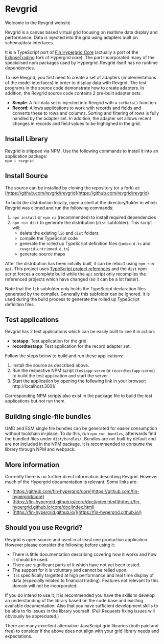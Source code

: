 # Revgrid

Welcome to the Revgrid website

Revgrid is a canvas based virtual grid focusing on realtime data display and performance. Data is injected into the grid using adapters built on schema/data interfaces.

It is a TypeScript port of [Fin Hypergrid Core](https://github.com/fin-hypergrid/core) (actually a port of the [EclipseTrading](https://github.com/EclipseTrading/hypergrid) fork of Hypergrid core). The port incorporated many of the specialised npm packages used by Hypergrid. Revgrid itself has no runtime dependencies.

To use Revgrid, you first need to create a set of adapters (implementations of the model interfaces) in order to display data with Revgrid. The test programs in the source code demonstrate how to create adapters. In addition, the Revgrid source code contains 2 pre-built adapter sets:
* **Simple**: A full data set is injected into Revgrid with a `setData()` function.
* **Record**: Allows applications to work with records and fields and converts these to rows and columns. Sorting and filtering of rows is fully handled by the adapter set. In addition, the adapter set allows recent changes in records and field values to be highlighed in the grid.

## Install Library
Revgrid is shipped via NPM. Use the following commands to install it into an application package:\
`npm i revgrid`

## Install Source
The source can be installed by cloning the repository (or a fork) at: [https://github.com/revgrid/revgrid](https://github.com/revgrid/revgrid)

To build the distribution locally, open a shell at the directory/folder in which Revgrid was cloned and run the following commands:
1. `npm install` or `npm ci` (recommended) to install required dependencies
1. `npm run dist` to generate the distribution (`dist` subfolder). This script will:
    * delete the existing `lib` and `dist` folders
    * compile the TypeScript code
    * generate the rolled up TypeScript definition files (`index.d.ts` and `revgrid-untrimmed.d.ts`)
    * generate source maps

After the distribution has been initially built, it can be rebuilt using `npm run api`. This project uses [TypeScript project references](https://www.typescriptlang.org/docs/handbook/project-references.html) and the `dist` npm script forces a complete build while the `api` script only recompiles the referenced projects which have changed (so it can be a lot faster).

Note that the `lib` subfolder only holds the TypeScript declaration files generated by the compiler. Generally this subfolder can be ignored. It is used during the build process to generate the rolled up TypeScript definition files.

## Test applications

Revgrid has 2 test applications which can be easily built to see it in action:
* **testapp**: Test application for the grid.
* **recordtestapp**: Test application for the record adapter set.

Follow the steps below to build and run these applications:
1. Install the source as described above.
1. Run the respective NPM script (`testapp:serve` or `recordtestapp:serve`) to build the test application and start the server.
1. Start the application by opening the following link in your browser:
    http://localhost:3001/

Corresponding NPM scripts also exist in the package file to build the test applications but not run them.

## Building single-file bundles

UMD and ESM single file bundles can be generated for easier consumption without toolchain in-place. To do this, run `npm run bundles`, afterwards find the bundled files under `dist/bundles/`.
Bundles are not built by default and are not included in the NPM package. It is recommended to consume the library through NPM and webpack.

## More information
Currently there is no further direct information describing Revgrid.  However much of the Hypergrid documentation is relevant.  Some links are:
* [https://github.com/fin-hypergrid/core](https://github.com/fin-hypergrid/core)
* [https://fin-hypergrid.github.io/core/doc/index.html](https://fin-hypergrid.github.io/core/doc/index.html)
* [https://fin-hypergrid.github.io/](https://fin-hypergrid.github.io/)

## Should you use Revgrid?
Revgrid is open source and used in at least one production application. However please consider the following before using it:
* There is little documentation describing covering how it works and how it should be used.
* There are significant parts of it which have not yet been tested.
* The support for it is voluntary and cannot be relied upon.
* It is specifically targetted at high performance and real time display of data (especially related to financial trading). Features not relevant to this domain will not be incorporated.

If you do intend to use it, it is recommended you have the skills to develop an understanding of the library based on the code base and existing available documentation. Also that you have sufficient development skills to be able to fix issues in the library yourself. (Pull Requests fixing issues will obviously be appreciated.)

There are many excellent alternative JavaScript grid libraries (both paid and free) to consider if the above does not align with your grid library needs and expectations.
